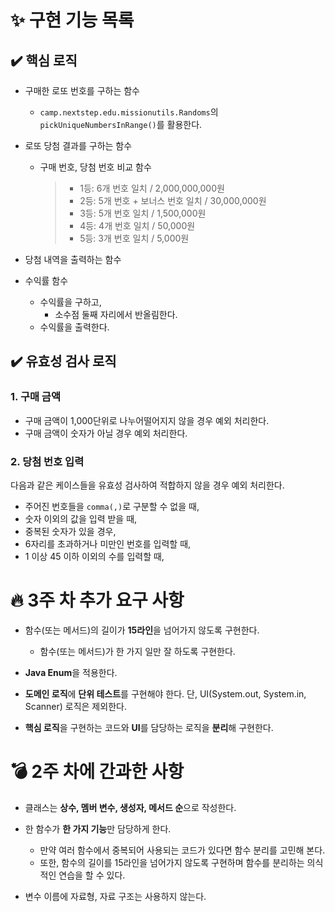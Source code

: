 # ✨ 구현 기능 목록

## ✔️ 핵심 로직

- 구매한 로또 번호를 구하는 함수
    - `camp.nextstep.edu.missionutils.Randoms`의 `pickUniqueNumbersInRange()`를 활용한다.


- 로또 당첨 결과를 구하는 함수
    - 구매 번호, 당첨 번호 비교 함수
      > - 1등: 6개 번호 일치 / 2,000,000,000원
      > - 2등: 5개 번호 + 보너스 번호 일치 / 30,000,000원
      > - 3등: 5개 번호 일치 / 1,500,000원
      > - 4등: 4개 번호 일치 / 50,000원
      > - 5등: 3개 번호 일치 / 5,000원


- 당첨 내역을 출력하는 함수


- 수익률 함수
    - 수익률을 구하고,
        - 소수점 둘째 자리에서 반올림한다.
    - 수익률을 출력한다.

## ✔️ 유효성 검사 로직

### 1. 구매 금액

- 구매 금액이 1,000단위로 나누어떨어지지 않을 경우 예외 처리한다.
- 구매 금액이 숫자가 아닐 경우 예외 처리한다.

### 2. 당첨 번호 입력

다음과 같은 케이스들을 유효성 검사하여 적합하지 않을 경우 예외 처리한다.

- 주어진 번호들을 `comma(,)`로 구분할 수 없을 때,
- 숫자 이외의 값을 입력 받을 때,
- 중복된 숫자가 있을 경우,
- 6자리를 초과하거나 미만인 번호를 입력할 때,
- 1 이상 45 이하 이외의 수를 입력할 때,

# 🔥 3주 차 추가 요구 사항

- 함수(또는 메서드)의 길이가 **15라인**을 넘어가지 않도록 구현한다.
    - 함수(또는 메서드)가 한 가지 일만 잘 하도록 구현한다.


- **Java Enum**을 적용한다.


- **도메인 로직**에 **단위 테스트**를 구현해야 한다. 단, UI(System.out, System.in, Scanner) 로직은 제외한다.


- **핵심 로직**을 구현하는 코드와 **UI**를 담당하는 로직을 **분리**해 구현한다.

# 💣 2주 차에 간과한 사항

- 클래스는 **상수, 멤버 변수, 생성자, 메서드 순**으로 작성한다.


- 한 함수가 **한 가지 기능**만 담당하게 한다.
    - 만약 여러 함수에서 중복되어 사용되는 코드가 있다면 함수 분리를 고민해 본다.
    - 또한, 함수의 길이를 15라인을 넘어가지 않도록 구현하며 함수를 분리하는 의식적인 연습을 할 수 있다.


- 변수 이름에 자료형, 자료 구조는 사용하지 않는다.
